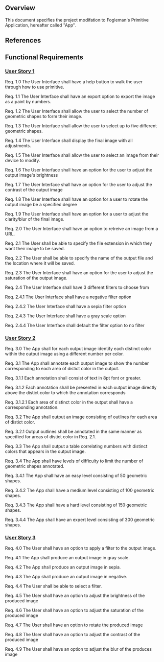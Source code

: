 ## Overview

This document specifies the project modifation to Fogleman's Primitive Application, hereafter called "App".

## References

## Functional Requirements

### [User Story 1 ](features.md "Ref. Features And User Stories")

Req. 1.0 The User Interface shall have a help button to walk the user through how to use primitive.

Req. 1.1 The User Interface shall have an export option to export the image as a paint by numbers.

Req. 1.2 The User Interface shall allow the user to select the number of geometric shapes to form their image.

Req. 1.3 The User Interface shall allow the user to select up to five different geometric shapes.

Req. 1.4 The User Interface shall display the final image with all adjustments.

Req. 1.5 The User Interface shall allow the user to select an image from their device to modify.

Req. 1.6 The User Interface shall have an option for the user to adjust the output image's brightness

Req. 1.7 The User Interface shall have an option for the user to adjust the contrast of the output image

Req. 1.8 The User Interface shall have an option for a user to rotate the output image be a specified degree

Req. 1.9 The User Interface shall have an option for a user to adjust the clarity/blur of the final image.

Req. 2.0 The User Interface shall have an option to retreive an image from a URL.

Req. 2.1 The User shall be able to specify the file extension in which they want their image to be saved.

Req. 2.2 The User shall be able to specify the name of the output file and the location where it will be saved.

Req. 2.3 The User Interface shall have an option for the user to adjust the saturation of the output image.

Req. 2.4 The User Interface shall have 3 different filters to choose from

Req. 2.4.1 The User Interface shall have a negative filter option

Req. 2.4.2 The User Interface shall have a sepia filter option

Req. 2.4.3 The User Interface shall have a gray scale option

Req. 2.4.4 The User Interface shall default the filter option to no filter


### [User Story 2 ](features.md "Ref. Features And User Stories")


Req. 3.0 The App shall for each output image identify each distinct color within the output image using a different number per color.

Req. 3.1 The App shall annotate each output image to show the number corresponding to each area of distict color in the output.

Req. 3.1.1 Each annotation shall consist of text in 8pt font or greater.

Req. 3.1.2 Each annotation shall be presented in each output image directly above the distict color to which the annotation corresponds

Req. 3.1.2.1 Each area of distinct color in the output shall have a corresponding annotation.

Req. 3.2 The App shall output an image consisting of outlines for each area of distict color.
 
Req. 3.2.1 Output outlines shall be annotated in the same manner as specified for areas of distict color in Req. 2.1.

Req. 3.3 The App shall output a table correlating numbers with distinct colors that appears in the output image.

Req. 3.4 The App shall have levels of difficulty to limit the number of geometric shapes annotated.

Req. 3.4.1 The App shall have an easy level consisting of 50 geometric shapes.

Req. 3.4.2 The App shall have a medium level consisting of 100 geometric shapes.

Req. 3.4.3 The App shall have a hard level consisting of 150 geometric shapes. 

Req. 3.4.4 The App shall have an expert level consisting of 300 geometric shapes. 


### [User Story 3 ](features.md "Ref. Features And User Stories")


Req. 4.0 The User shall have an option to apply a filter to the output image. 

Req. 4.1 The App shall produce an output image in gray scale.

Req. 4.2 The App shall produce an output image in sepia. 

Req. 4.3 The App shall produce an output image in negative.

Req. 4.4 The User shall be able to select a filter.

Req. 4.5 The User shall have an option to adjust the brightness of the produced image

Req. 4.6 The User shall have an option to adjust the saturation of the produced image

Req. 4.7 The User shall have an option to rotate the produced image

Req. 4.8 The User shall have an option to adjust the contrast of the produced image

Req. 4.9 The User shall have an option to adjust the blur of the produces image

